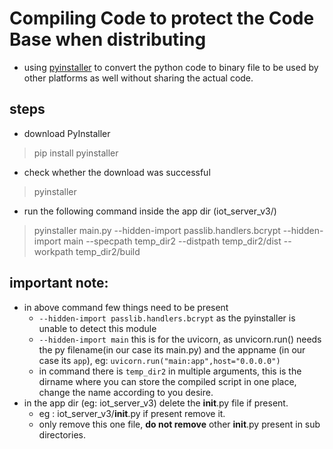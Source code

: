 # Compiling Code to protect the Code Base when distributing

* using [pyinstaller](https://pyinstaller.readthedocs.io/en/stable/usage.html) to convert the python code to binary file to be used by other platforms as well without sharing the actual code.

## steps 
* download PyInstaller
> pip install pyinstaller
* check whether the download was successful
> pyinstaller
* run the following command inside the app dir (iot_server_v3/)
> pyinstaller main.py --hidden-import passlib.handlers.bcrypt --hidden-import main  --specpath temp_dir2 --distpath temp_dir2/dist --workpath temp_dir2/build

    
## important note:
- in above command few things need to be present
    - `--hidden-import passlib.handlers.bcrypt` as the pyinstaller is unable to detect this module
    - `--hidden-import main` this is for the uvicorn, as unvicorn.run() needs the py filename(in our case its main.py) and the appname (in our case its `app`), eg: `uvicorn.run("main:app",host="0.0.0.0")`
    - in command there is `temp_dir2` in multiple arguments, this is the dirname where you can store the compiled script in one place, change the name according to you desire.
- in the app dir (eg: iot_server_v3) delete the __init__.py file if present.
    - eg : iot_server_v3/__init__.py if present remove it.
    - only remove this one file, **do not remove** other __init__.py present in sub directories.





